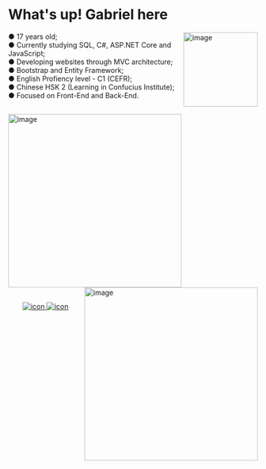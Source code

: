 <div>
  <h1> What's up! Gabriel here </h1>
</div>

<div>
  <img align="right" alt="image" height="150" width="150" src="https://media.giphy.com/media/c2CDTcHLscXaU5s1vK/giphy.gif">
</div>

<div>
  <a> ● 17 years old; </a> <br>
  <a> ● Currently studying SQL, C#, ASP.NET Core and JavaScript; </a> <br>
  <a> ● Developing websites through MVC architecture; </a> <br>
  <a> ● Bootstrap and Entity Framework;  </a> <br>
  <a> ● English Profiency level - C1 (CEFR);  </a> <br>
  <a> ● Chinese HSK 2 (Learning in Confucius Institute); </a> <br>
  <a> ● Focused on Front-End and Back-End. </a> <br>
</div>

##

<div>
  <a>
    <img align="center" width="350" alt="image" src="https://github-readme-stats.vercel.app/api?username=GabrielKnK"> 
  </a>
  <a> 
    <img align="right" width="350" alt="image" src="https://github-readme-stats.vercel.app/api/top-langs/?username=GabrielKnK&layout=compact"> 
  </a>
</div>

## 

<div align="center">
  <a href="https://github.com/GabrielKnK?tab=repositories"> <img alt="icon" src="https://img.shields.io/badge/GitHub-100000?style=for-the-badge&logo=github&logoColor=white"> </a>
  <a href="https://www.instagram.com/gabriel_knk98/"> <img alt="icon" src="https://img.shields.io/badge/Instagram-E4405F?style=for-the-badge&logo=instagram&logoColor=white"> </a>
</div>

